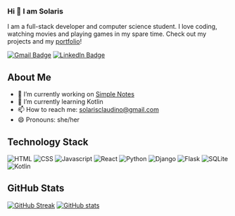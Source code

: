 ### Hi 👋 I am Solaris

I am a full-stack developer and computer science student. I love coding, watching movies and playing games in my spare time. Check out my projects and my [portfolio](https://sistemasolaris.github.io/portfolio/)!

[![Gmail Badge](https://img.shields.io/badge/Gmail-D14836?style=for-the-badge&logo=gmail&logoColor=white)](mailto:solarisclaudino@gmail.com) [![LinkedIn Badge](https://img.shields.io/badge/LinkedIn-0077B5?style=for-the-badge&logo=linkedin&logoColor=white)](https://www.linkedin.com/in/solaris-claudino-82bb10288/)

## About Me

- 🔭 I’m currently working on [Simple Notes](https://github.com/sistemasolaris/simple-notes)
- 🌱 I’m currently learning Kotlin
- 📫 How to reach me: solarisclaudino@gmail.com
- 😄 Pronouns: she/her


## Technology Stack

![HTML](https://img.shields.io/badge/HTML-239120?style=for-the-badge&logo=html5&logoColor=white) ![CSS](https://img.shields.io/badge/CSS-239120?&style=for-the-badge&logo=css3&logoColor=white) ![Javascript](https://img.shields.io/badge/JavaScript-F7DF1E?style=for-the-badge&logo=javascript&logoColor=black) ![React](https://img.shields.io/badge/React-20232A?style=for-the-badge&logo=react&logoColor=61DAFB) ![Python](https://img.shields.io/badge/Python-3776AB?style=for-the-badge&logo=python&logoColor=white) ![Django](https://img.shields.io/badge/django-%23092E20.svg?style=for-the-badge&logo=django&logoColor=white) ![Flask](https://img.shields.io/badge/Flask-000000?style=for-the-badge&logo=flask&logoColor=white) ![SQLite](https://img.shields.io/badge/SQLite-07405E?style=for-the-badge&logo=sqlite&logoColor=white) ![Kotlin](https://img.shields.io/badge/kotlin-%237F52FF.svg?style=for-the-badge&logo=kotlin&logoColor=white)

## GitHub Stats

[![GitHub Streak](https://streak-stats.demolab.com?user=sistemasolaris&theme=darcula)](https://git.io/streak-stats) [![GitHub stats](https://github-readme-stats.vercel.app/api?username=sistemasolaris&theme=darcula)](https://github.com/anuraghazra/github-readme-stats)

<!--
**sistemasolaris/sistemasolaris** is a ✨ _special_ ✨ repository because its `README.md` (this file) appears on your GitHub profile.

Here are some ideas to get you started:

- 🔭 I’m currently working on ...
- 🌱 I’m currently learning ...
- 👯 I’m looking to collaborate on ...
- 🤔 I’m looking for help with ...
- 💬 Ask me about ...
- 📫 How to reach me: ...
- 😄 Pronouns: ...
- ⚡ Fun fact: ...
-->
